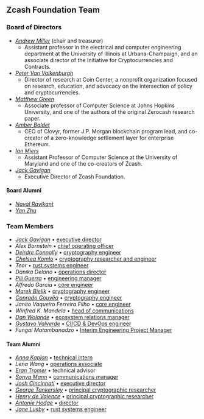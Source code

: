 <h2 id="team">Zcash Foundation Team</h2>

### Board of Directors

- [_Andrew Miller_](https://soc1024.com/) (chair and treasurer)
  - Assistant professor in the electrical and computer engineering department at the University of Illinois at Urbana-Champaign, and an associate director of the Initiative for Cryptocurrencies and Contracts.
- [_Peter Van Valkenburgh_](https://www.coincenter.org/people/peter-van-valkenburgh/)
  - Director of research at Coin Center, a nonprofit organization focused on research, education, and advocacy on the intersection of policy and cryptocurrencies.
- [_Matthew Green_](https://isi.jhu.edu/~mgreen/)
  - Associate professor of Computer Science at Johns Hopkins University, and one of the authors of the original Zerocash research paper.
- [_Amber Baldet_](http://www.amberbaldet.com/)
  - CEO of Clovyr, former J.P. Morgan blockchain program lead, and co-creator of a zero-knowledge settlement layer for enterprise Ethereum.
- [_Ian Miers_](https://www.cs.umd.edu/~imiers/)
  - Assistant Professor of Computer Science at the University of Maryland and one of the co-creators of Zcash.
- [_Jack Gavigan_](https://twitter.com/JackGavigan)
  - Executive Director of Zcash Foundation.
  
#### Board Alumni

- [_Naval Ravikant_](https://angel.co/naval)
- [_Yan Zhu_](https://diracdeltas.github.io/)

### Team Members

- [_Jack Gavigan_](https://twitter.com/JackGavigan) • [executive director](https://www.zfnd.org/blog/welcome-jack/)
- _Alex Bornstein_ • [chief operating officer](https://www.zfnd.org/blog/welcome-alex/)
- [_Deirdre Connolly_](https://twitter.com/durumcrustulum) • [cryptography engineer](https://www.zfnd.org/blog/welcome-deirdre/)
- [_Chelsea Komlo_](https://twitter.com/chelseakomlo) • [cryptography researcher and engineer](https://www.zfnd.org/blog/welcome-chelsea/)
- _Teor_ • [rust systems engineer](https://www.zfnd.org/blog/welcome-jane-and-teor/)
- _Danika Delano_ • [operations director](https://www.zfnd.org/blog/welcome-danika/)
- [_Pili Guerra_](https://twitter.com/mpguerra) • [engineering manager](https://www.zfnd.org/blog/welcome-pili/)
- _Alfredo Garcia_ • [core engineer](https://www.zfnd.org/blog/welcome-alfredo/)
- [_Marek Bielik_](https://twitter.com/upbqdn) • [cryptography engineer](https://www.zfnd.org/blog/welcome-marek/)
- [_Conrado Gouvêa_](https://twitter.com/conradoplg) • [cryptography engineer](https://www.zfnd.org/blog/welcome-conrado/)
- _Janito Vaqueiro Ferreira Filho_ • [core engineer](https://www.zfnd.org/blog/welcome-janito/)
- _Winfred K. Mandela_ • [head of communications](https://www.zfnd.org/blog/welcome-winfred/)
- [_Dan Wolande_](https://twitter.com/decentralistdan) • [ecosystem relations manager](/blog/welcome-dan/)
- [_Gustavo Valverde_](https://twitter.com/GustavoValverde) • [CI/CD & DevOps engineer](/blog/welcome-gustavo)
- _Fungai Matambanadzo_ • [Interim Engineering Project Manager](/blog/welcome-fungai)

#### Team Alumni

- [_Anna Kaplan_](https://twitter.com/kaplannie) • [technical intern](https://www.zfnd.org/blog/anna-kaplan-welcome/)
- _Lena Wang_ • [operations associate](https://www.zfnd.org/blog/welcome-lena/)
- [_Eran Tromer_](https://www.tau.ac.il/~tromer/) • technical advisor
- [_Sonya Mann_](https://twitter.com/sonyaellenmann) • [communications manager](https://www.zfnd.org/blog/welcome-sonya/)
- [_Josh Cincinnati_](https://twitter.com/acityinohio) • [executive director](https://www.zfnd.org/blog/farewell-josh/)
- [_George Tankersley_](https://twitter.com/gtank__) • [principal cryptographic researcher](https://www.zfnd.org/blog/welcome-jane-and-teor/)
- [_Henry de Valence_](https://twitter.com/hdevalence) • [principal cryptographic researcher](https://www.zfnd.org/blog/goodbye-henry/)
- [_Antonie Hodge_](https://twitter.com/antoniehodge) • [director](https://www.zfnd.org/blog/farewell-antonie/)
- [_Jane Lusby_](https://twitter.com/yaahc_) • [rust systems engineer](https://www.zfnd.org/blog/welcome-jane-and-teor/)



